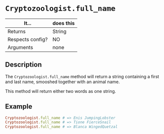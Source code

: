 # `Cryptozoologist.full_name`

| It... | does this |
| -- | -- |
| Returns | String |
| Respects config? | NO |
| Arguments | none |

## Description

The `Cryptozoologist.full_name` method will return a string containing a first and last name, smooshed together with an animal name.

This method will return either two words as one string.

## Example

```ruby
Cryptozoologist.full_name # => Enis JumpingLobster
Cryptozoologist.full_name # => Tione FierceSnail
Cryptozoologist.full_name # => Blanca WingedQuetzal
```
